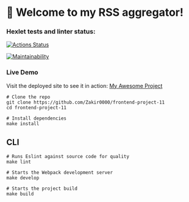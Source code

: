# 🚀 Welcome to my RSS aggregator!

### Hexlet tests and linter status:

[![Actions Status](https://github.com/Zakir0000/frontend-project-11/workflows/hexlet-check/badge.svg)](https://github.com/Zakir0000/frontend-project-11/actions)

[![Maintainability](https://api.codeclimate.com/v1/badges/e6d2aff10a611783affe/maintainability)](https://codeclimate.com/github/Zakir0000/frontend-project-11/maintainability)

### Live Demo

Visit the deployed site to see it in action:
[My Awesome Project](https://frontend-project-11-ivory-rho.vercel.app)

```shell
# Clone the repo
git clone https://github.com/Zakir0000/frontend-project-11
cd frontend-project-11

# Install dependencies
make install
```

## CLI

```shell
# Runs Eslint against source code for quality
make lint

# Starts the Webpack development server
make develop

# Starts the project build
make build

```
